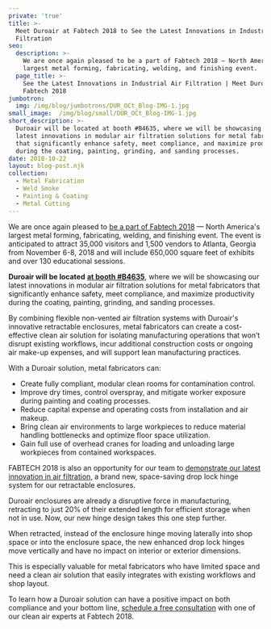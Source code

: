 ```yaml
---
private: 'true'
title: >-
  Meet Duroair at Fabtech 2018 to See the Latest Innovations in Industrial Air
  Filtration
seo:
  description: >-
    We are once again pleased to be a part of Fabtech 2018 — North America's
    largest metal forming, fabricating, welding, and finishing event.
  page_title: >-
    See the Latest Innovations in Industrial Air Filtration | Meet Duroair at
    Fabtech 2018
jumbotron:
  img: /img/blog/jumbotrons/DUR_OCt_Blog-IMG-1.jpg
small_image:  /img/blog/small/DUR_OCt_Blog-IMG-1.jpg
short_description: >-
  Duroair will be located at booth #B4635, where we will be showcasing our
  latest innovations in modular air filtration solutions for metal fabricators
  that significantly enhance safety, meet compliance, and maximize productivity
  during the coating, painting, grinding, and sanding processes.
date: 2018-10-22
layout: blog-post.njk
collection:
  - Metal Fabrication
  - Weld Smoke
  - Painting & Coating
  - Metal Cutting
---
```


We are once again pleased to [be a part of Fabtech 2018](http://air.duroair.com/fabtech-2018) — North America's largest metal forming, fabricating, welding, and finishing event. The event is anticipated to attract 35,000 visitors and 1,500 vendors to Atlanta, Georgia from November 6-8, 2018 and will include 650,000 square feet of exhibits and over 130 educational sessions.

**Duroair will be located** [**at booth #B4635**](http://air.duroair.com/fabtech-2018), where we will be showcasing our latest innovations in modular air filtration solutions for metal fabricators that significantly enhance safety, meet compliance, and maximize productivity during the coating, painting, grinding, and sanding processes.

By combining flexible non-vented air filtration systems with Duroair's innovative retractable enclosures, metal fabricators can create a cost-effective clean air solution for isolating manufacturing operations that won’t disrupt existing workflows, incur additional construction costs or ongoing air make-up expenses, and will support lean manufacturing practices.

With a Duroair solution, metal fabricators can:

- Create fully compliant, modular clean rooms for contamination control.
- Improve dry times, control overspray, and mitigate worker exposure during painting and coating processes.
- Reduce capital expense and operating costs from installation and air makeup.
- Bring clean air environments to large workpieces to reduce material handling bottlenecks and optimize floor space utilization.
- Gain full use of overhead cranes for loading and unloading large workpieces from contained workspaces.

FABTECH 2018 is also an opportunity for our team to [demonstrate our latest innovation in air filtration](http://air.duroair.com/fabtech-2018), a brand new, space-saving drop lock hinge system for our retractable enclosures.

Duroair enclosures are already a disruptive force in manufacturing, retracting to just 20% of their extended length for efficient storage when not in use. Now, our new hinge design takes this one step further.

When retracted, instead of the enclosure hinge moving laterally into shop space or into the enclosure space, the new enhanced drop lock hinges move vertically and have no impact on interior or exterior dimensions.

This is especially valuable for metal fabricators who have limited space and need a clean air solution that easily integrates with existing workflows and shop layout.

To learn how a Duroair solution can have a positive impact on both compliance and your bottom line, [schedule a free consultation](http://air.duroair.com/fabtech-2018) with one of our clean air experts at Fabtech 2018.
